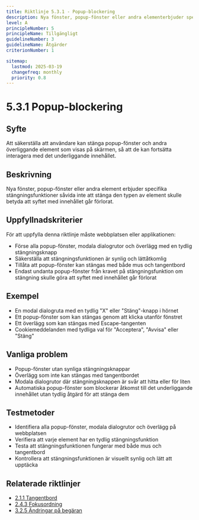 ```yaml
---
title: Riktlinje 5.3.1 - Popup-blockering
description: Nya fönster, popup-fönster eller andra elementerbjuder specifika stängningsfunktioner såvida inte att stänga den typen av element skulle betyda att syftet med innehållet går förlorat.
level: A
principleNumber: 5
principleName: Tillgängligt
guidelineNumber: 3
guidelineName: Åtgärder
criterionNumber: 1

sitemap:
  lastmod: 2025-03-19
  changefreq: monthly
  priority: 0.8
---
```


# 5.3.1 Popup-blockering

## Syfte

Att säkerställa att användare kan stänga popup-fönster och andra överliggande element som visas på skärmen, så att de kan fortsätta interagera med det underliggande innehållet.

## Beskrivning

Nya fönster, popup-fönster eller andra element erbjuder specifika stängningsfunktioner såvida inte att stänga den typen av element skulle betyda att syftet med innehållet går förlorat.

## Uppfyllnadskriterier

För att uppfylla denna riktlinje måste webbplatsen eller applikationen:

- Förse alla popup-fönster, modala dialogrutor och överlägg med en tydlig stängningsknapp
- Säkerställa att stängningsfunktionen är synlig och lättåtkomlig
- Tillåta att popup-fönster kan stängas med både mus och tangentbord
- Endast undanta popup-fönster från kravet på stängningsfunktion om stängning skulle göra att syftet med innehållet går förlorat

## Exempel

- En modal dialogruta med en tydlig "X" eller "Stäng"-knapp i hörnet
- Ett popup-fönster som kan stängas genom att klicka utanför fönstret
- Ett överlägg som kan stängas med Escape-tangenten
- Cookiemeddelanden med tydliga val för "Acceptera", "Avvisa" eller "Stäng"

## Vanliga problem

- Popup-fönster utan synliga stängningsknappar
- Överlägg som inte kan stängas med tangentbordet
- Modala dialogrutor där stängningsknappen är svår att hitta eller för liten
- Automatiska popup-fönster som blockerar åtkomst till det underliggande innehållet utan tydlig åtgärd för att stänga dem

## Testmetoder

- Identifiera alla popup-fönster, modala dialogrutor och överlägg på webbplatsen
- Verifiera att varje element har en tydlig stängningsfunktion
- Testa att stängningsfunktionen fungerar med både mus och tangentbord
- Kontrollera att stängningsfunktionen är visuellt synlig och lätt att upptäcka

## Relaterade riktlinjer

- [2.1.1 Tangentbord](/wcag/2/1/1/tangentbord)
- [2.4.3 Fokusordning](/wcag/2/4/3/fokusordning)
- [3.2.5 Ändringar på begäran](/wcag/3/2/5/andringar-pa-begaran)
